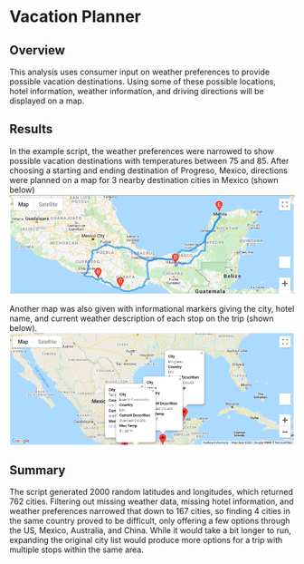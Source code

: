 # Vacation Planner

## Overview

This analysis uses consumer input on weather preferences to provide possible vacation destinations. Using some of these possible locations, hotel information, weather information, and driving directions will be displayed on a map.


## Results
In the example script, the weather preferences were narrowed to show possible vacation destinations with temperatures between 75 and 85. After choosing a starting and ending destination of Progreso, Mexico, directions were planned on a map for 3 nearby destination cities in Mexico (shown below)
![Alt Text](https://github.com/lyanneagger/World_Weather_Analysis/blob/main/Vacation_Itinerary/WeatherPy_travel_map.png)</br>

Another map was also given with informational markers giving the city, hotel name, and current weather description of each stop on the trip (shown below).
![Alt Text](https://github.com/lyanneagger/World_Weather_Analysis/blob/main/Vacation_Itinerary/WeatherPy_travel_map_markers.png)</br>

## Summary
The script generated 2000 random latitudes and longitudes, which returned 762 cities. Filtering out missing weather data, missing hotel information, and weather preferences narrowed that down to 167 cities, so finding 4 cities in the same country proved to be difficult, only offering a few options through the US, Mexico, Australia, and China. While it would take a bit longer to run, expanding the original city list would produce more options for a trip with multiple stops within the same area.
